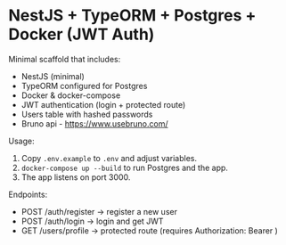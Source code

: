 # NestJS + TypeORM + Postgres + Docker (JWT Auth)

Minimal scaffold that includes:

- NestJS (minimal)
- TypeORM configured for Postgres
- Docker & docker-compose
- JWT authentication (login + protected route)
- Users table with hashed passwords
- Bruno api - https://www.usebruno.com/

Usage:

1. Copy `.env.example` to `.env` and adjust variables.
2. `docker-compose up --build` to run Postgres and the app.
3. The app listens on port 3000.

Endpoints:

- POST /auth/register -> register a new user
- POST /auth/login -> login and get JWT
- GET /users/profile -> protected route (requires Authorization: Bearer <token>)
